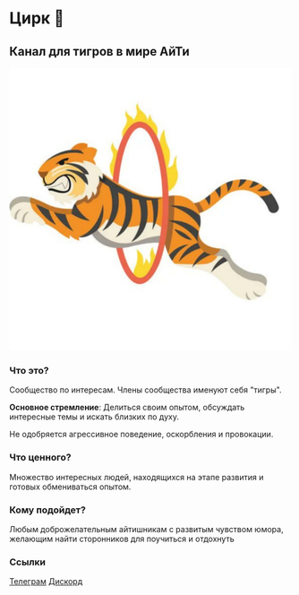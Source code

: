 # Цирк 🐯
## Канал для тигров в мире АйТи
![image](circus.jpg)

### Что это?
Сообщество по интересам. Члены сообщества именуют себя "тигры".

**Основное стремление**:
Делиться своим опытом, обсуждать интересные темы и искать близких по духу.

Не одобряется агрессивное поведение, оскорбления и провокации.

### Что ценного?
Множество интересных людей, находящихся на этапе развития и готовых обмениваться опытом.

### Кому подойдет?
Любым доброжелательным айтишникам с развитым чувством юмора, желающим найти сторонников для поучиться и отдохнуть

### Ссылки
[Телеграм](https://t.me/tiger_community_bot)
[Дискорд](https://discord.gg/EtSGqhgwWH)
